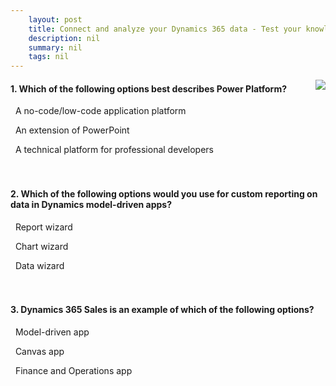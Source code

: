 ```yaml
---
    layout: post
    title: Connect and analyze your Dynamics 365 data​ - Test your knowledge
    description: nil
    summary: nil
    tags: nil
---
```



 <a target="_blank" href="https://docs.microsoft.com/en-us/learn/modules/connect-analyze-dynamics-365-data/5-knowledge-check/"><i class="fas fa-external-link-alt"></i> </a>
 <img align="right" src="https://docs.microsoft.com/en-us/learn/achievements/connect-and-analyze-your-microsoft-dynamics-365-data.svg">
####  1. Which of the following options best describes Power Platform?


<i class='fas fa-check-square' style='color: Dodgerblue;'></i> &nbsp;&nbsp;A no-code/low-code application platform

<i class='far fa-square'></i> &nbsp;&nbsp;An extension of PowerPoint

<i class='far fa-square'></i> &nbsp;&nbsp;A technical platform for professional developers
<br />
<br />
<br />

####  2. Which of the following options would you use for custom reporting on data in Dynamics model-driven apps?


<i class='fas fa-check-square' style='color: Dodgerblue;'></i> &nbsp;&nbsp;Report wizard

<i class='far fa-square'></i> &nbsp;&nbsp;Chart wizard

<i class='far fa-square'></i> &nbsp;&nbsp;Data wizard
<br />
<br />
<br />

####  3. Dynamics 365 Sales is an example of which of the following options?


<i class='fas fa-check-square' style='color: Dodgerblue;'></i> &nbsp;&nbsp;Model-driven app

<i class='far fa-square'></i> &nbsp;&nbsp;Canvas app

<i class='far fa-square'></i> &nbsp;&nbsp;Finance and Operations app
<br />
<br />
<br />
